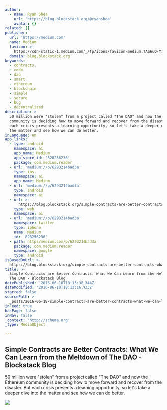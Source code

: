 ```yaml
---
author:
  - name: Ryan Shea
    url: 'https://blog.blockstack.org/@ryanshea'
    avatar: {}
related: []
publisher:
  url: 'https://medium.com'
  name: Medium
  favicon: >-
    https://cdn-static-1.medium.com/_/fp/icons/favicon-medium.TAS6uQ-Y7kcKgi0xjcYHXw.ico
  domain: blog.blockstack.org
keywords:
  - contracts
  - code
  - dao
  - smart
  - ethereum
  - blockchain
  - simple
  - secure
  - bug
  - decentralized
description: >-
  50 million were "stolen" from a project called "The DAO" and now the Ethereum
  community is deciding how to move forward and recover from the disaster. But
  each crisis presents a learning opportunity, so let's take a deeper dive into
  the matter and see how we can do better.
inLanguage: en
app_links:
  - type: android
    namespace: ai
    app_name: Medium
    app_store_id: '828256236'
    package: com.medium.reader
  - url: 'medium://p/6293214bad3a'
    type: ios
    namespace: ai
    app_name: Medium
  - url: 'medium://p/6293214bad3a'
    type: android
    namespace: ai
  - url: >-
      https://blog.blockstack.org/simple-contracts-are-better-contracts-what-we-can-learn-from-the-dao-6293214bad3a
    type: web
    namespace: ai
  - url: 'medium://p/6293214bad3a'
    namespace: twitter
    type: iphone
    name: Medium
    id: '828256236'
  - path: https/medium.com/p/6293214bad3a
    package: com.medium.reader
    namespace: google
    type: android
isBasedOnUrl: >-
  https://blog.blockstack.org/simple-contracts-are-better-contracts-what-we-can-learn-from-the-dao-6293214bad3a#.e4px6nxtc
title: >-
  Simple Contracts are Better Contracts: What We Can Learn from the Meltdown of
  The DAO - Blockstack Blog
datePublished: '2016-06-18T18:13:38.344Z'
dateModified: '2016-06-18T18:13:16.933Z'
starred: false
sourcePath: >-
  _posts/2016-06-18-simple-contracts-are-better-contracts-what-we-can-learn-fro.md
inFeed: true
hasPage: false
inNav: false
_context: 'http://schema.org'
_type: MediaObject

---
```

<article style=""><h1>Simple Contracts are Better Contracts: What We Can Learn from the Meltdown of The DAO - Blockstack Blog</h1><p>50 million were "stolen" from a project called "The DAO" and now the Ethereum community is deciding how to move forward and recover from the disaster. But each crisis presents a learning opportunity, so let's take a deeper dive into the matter and see how we can do better.</p><img src="https://cdn-images-1.medium.com/max/1200/1*u7gy7coSRTDIOXOV6crMHw.jpeg" /></article>